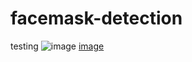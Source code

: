 # facemask-detection
testing 
![image](https://user-images.githubusercontent.com/86404041/145703339-e6054339-a689-44bd-b8d4-07997f7b6353.png)
[image](https://user-images.githubusercontent.com/86404041/145703393-8e35057e-9571-4255-82d7-24d5de451a9f.png)
